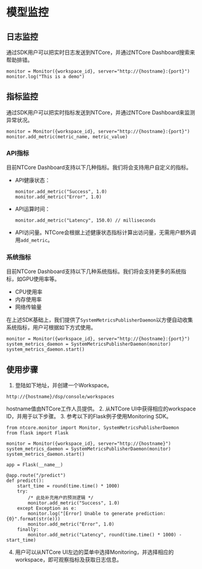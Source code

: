 # <b>模型监控</b> <!-- {docsify-ignore} -->

## 日志监控
通过SDK用户可以把实时日志发送到NTCore，并通过NTCore Dashboard搜索来帮助排错。
```
monitor = Monitor({workspace_id}, server="http://{hostname}:{port}")
monitor.log("This is a demo")
```

## 指标监控
通过SDK用户可以把实时指标发送到NTCore，并通过NTCore Dashboard来监测异常状况。
```
monitor = Monitor({workspace_id}, server="http://{hostname}:{port}")
monitor.add_metric(metric_name, metric_value)
```
### API指标
目前NTCore Dashboard支持以下几种指标。我们将会支持用户自定义的指标。
- API健康状态：
    ```
    monitor.add_metric("Success", 1.0)
    monitor.add_metric("Error", 1.0)
    ```
- API运算时间：
    ```
    monitor.add_metric("Latency", 150.0) // milliseconds
    ```
- API访问量。NTCore会根据上述健康状态指标计算出访问量，无需用户额外调用`add_metric`。

### 系统指标
目前NTCore Dashboard支持以下几种系统指标。我们将会支持更多的系统指标，如GPU使用率等。
- CPU使用率
- 内存使用率
- 网络传输量

在上述SDK基础上，我们提供了`SystemMetricsPublisherDaemon`以方便自动收集系统指标，用户可根据如下方式使用。
```
monitor = Monitor({workspace_id}, server="http://{hostname}:{port}")
system_metrics_daemon = SystemMetricsPublisherDaemon(monitor)
system_metrics_daemon.start()
```

## 使用步骤
1. 登陆如下地址，并创建一个Workspace。
```
http://{hostname}/dsp/console/workspaces
```
hostname值由NTCore工作人员提供。
2. 从NTCore UI中获得相应的workspace ID，并用于以下步骤。
3. 参考以下的Flask例子使用Monitoring SDK。
```
from ntcore.monitor import Monitor, SystemMetricsPublisherDaemon
from flask import Flask

monitor = Monitor({workspace_id}, server="http://{hostname}")
system_metrics_daemon = SystemMetricsPublisherDaemon(monitor)
system_metrics_daemon.start()

app = Flask(__name__)

@app.route("/predict")
def predict():
    start_time = round(time.time() * 1000)
    try:
        /* 此处补充用户的预测逻辑 */
        monitor.add_metric("Success", 1.0)
    except Exception as e:
        monitor.log("[Error] Unable to generate prediction: {0}".format(str(e)))
        monitor.add_metric("Error", 1.0)
    finally:
        monitor.add_metric("Latency", round(time.time() * 1000) - start_time)
```
4. 用户可以从NTCore UI左边的菜单中选择Monitoring，并选择相应的workspace，即可观察指标及获取日志信息。